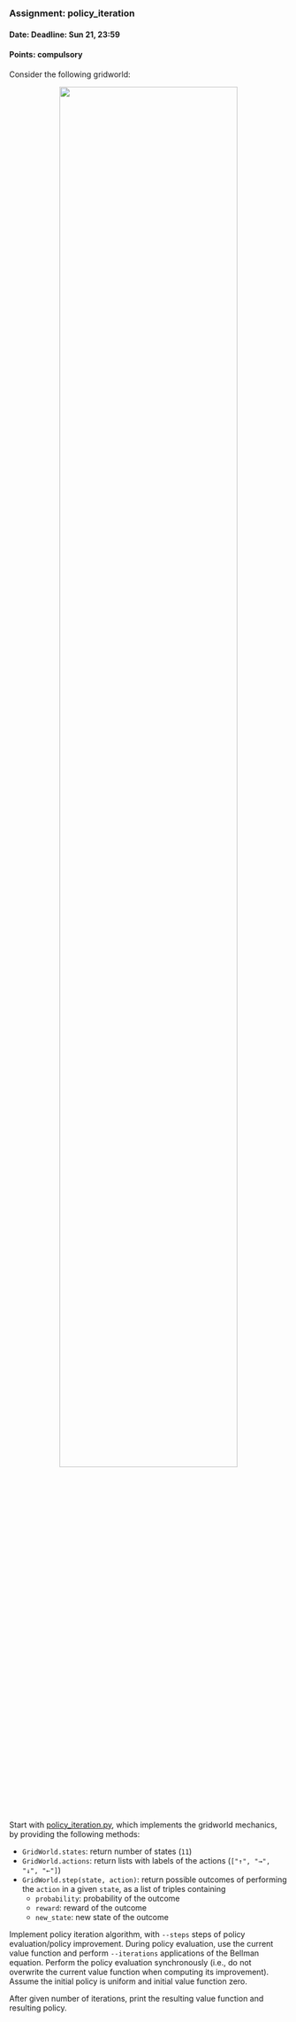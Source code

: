 ### Assignment: policy_iteration
#### Date: Deadline: Sun 21, 23:59
#### Points: **compulsory**

Consider the following gridworld:

<div style="text-align: center"><img src="https://raw.githubusercontent.com/ufal/npfl122/master/tasks/policy_iteration.svg?sanitize=true" style="width: 80%"></div>

Start with [policy_iteration.py](https://github.com/ufal/npfl122/tree/master/labs/02/policy_iteration.py),
which implements the gridworld mechanics, by providing the following methods:
- `GridWorld.states`: return number of states (`11`)
- `GridWorld.actions`: return lists with labels of the actions (`["↑", "→", "↓", "←"]`)
- `GridWorld.step(state, action)`: return possible outcomes of performing the
  `action` in a given `state`, as a list of triples containing
  - `probability`: probability of the outcome
  - `reward`: reward of the outcome
  - `new_state`: new state of the outcome

Implement policy iteration algorithm, with `--steps` steps of policy
evaluation/policy improvement. During policy evaluation, use the current value
function and perform `--iterations` applications of the Bellman equation.
Perform the policy evaluation synchronously (i.e., do not overwrite the current
value function when computing its improvement). Assume the initial policy is
uniform and initial value function zero.

After given number of iterations, print the resulting value function
and resulting policy.
